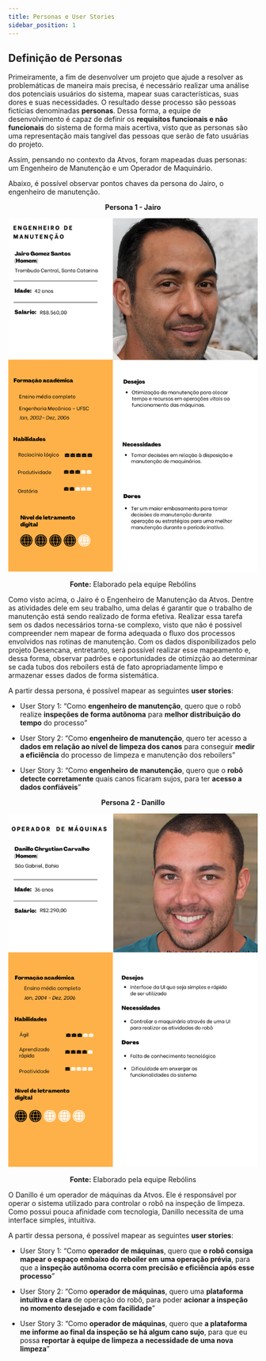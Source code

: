```yaml
---
title: Personas e User Stories
sidebar_position: 1
---
```


## Definição de Personas

Primeiramente, a fim de desenvolver um projeto que ajude a resolver as problemáticas de maneira mais precisa, é necessário realizar uma análise dos potenciais usuários do sistema, mapear suas características, suas dores e suas necessidades. O resultado desse processo são pessoas fictícias denominadas **personas**. Dessa forma, a equipe de desenvolvimento é capaz de definir os **requisitos funcionais e não funcionais** do sistema de forma mais acertiva, visto que as personas são uma representação mais tangível das pessoas que serão de fato usuárias do projeto.

Assim, pensando no contexto da Atvos, foram mapeadas duas personas: um Engenheiro de Manutenção e um Operador de Maquinário. 

Abaixo, é possível observar pontos chaves da persona do Jairo, o engenheiro de manutenção.


<div align="center">

**Persona 1 - Jairo**

![Descrição da persona Engenheiro de Manutenção - Jairo](../../../static/img/Jairo.png)

**Fonte:** Elaborado pela equipe Rebólins

</div>

Como visto acima, o Jairo é o Engenheiro de Manutenção da Atvos. Dentre as atividades dele em seu trabalho, uma delas é garantir que o trabalho de manutenção está sendo realizado de forma efetiva. Realizar essa tarefa sem os dados necessários torna-se complexo, visto que não é possivel compreender nem mapear de forma adequada o fluxo dos processos envolvidos nas rotinas de manutenção. Com os dados disponibilizados pelo projeto Desencana, entretanto, será possível realizar esse mapeamento e, dessa forma, observar padrões e oportunidades de otimizção ao determinar se cada tubos dos reboilers está de fato apropriadamente limpo e armazenar esses dados de forma sistemática.

A partir dessa persona, é possível mapear as seguintes **user stories**:

- User Story 1: “Como **engenheiro de manutenção**, quero que o robô realize **inspeções de forma autônoma** para **melhor distribuição do tempo** do processo”

- User Story 2: “Como **engenheiro de manutenção**, quero ter acesso a **dados em relação ao nível de limpeza dos canos** para conseguir **medir a eficiência** do processo de limpeza e manutenção dos reboilers”

- User Story 3: “Como **engenheiro de manutenção**, quero que o **robô detecte corretamente** quais canos ficaram sujos, para ter **acesso a dados confiáveis**”

<div align="center">

**Persona 2 - Danillo**

![Descrição da persona Operador de Máquias - Danillo Chrystian](../../../static/img/Danillo.png)

**Fonte:** Elaborado pela equipe Rebólins

</div>

O Danillo é um operador de máquinas da Atvos. Ele é responsável por operar o sistema utilizado para controlar o robô na inspeção de limpeza. Como possui pouca afinidade com tecnologia, Danillo necessita de uma interface simples, intuitiva.

A partir dessa persona, é possível mapear as seguintes **user stories**:

- User Story 1: “Como **operador de máquinas**, quero que **o robô consiga mapear o espaço embaixo do reboiler em uma operação prévia**, para que a **inspeção autônoma ocorra com precisão e eficiência após esse processo**”

- User Story 2: “Como **operador de máquinas**, quero uma **plataforma intuitiva e clara** de operação do robô, para poder **acionar a inspeção no momento desejado e com facilidade**”

- User Story 3: “Como **operador de máquinas**, quero que **a plataforma me informe ao final da inspeção se há algum cano sujo**, para que eu possa **reportar à equipe de limpeza a necessidade de uma nova limpeza**”